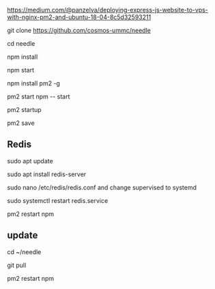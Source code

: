 https://medium.com/@panzelva/deploying-express-js-website-to-vps-with-nginx-pm2-and-ubuntu-18-04-8c5d32593211

git clone https://github.com/cosmos-ummc/needle

cd needle

npm install

npm start

npm install pm2 -g

pm2 start npm -- start

pm2 startup

pm2 save

## Redis

sudo apt update

sudo apt install redis-server

sudo nano /etc/redis/redis.conf and change supervised to systemd

sudo systemctl restart redis.service

pm2 restart npm

## update

cd ~/needle

git pull

pm2 restart npm
